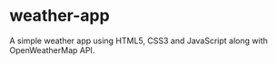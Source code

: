 # weather-app
A simple weather app using HTML5, CSS3 and JavaScript along with OpenWeatherMap API. 

